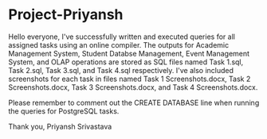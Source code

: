 # Project-Priyansh
Hello everyone, I've successfully written and executed queries for all assigned tasks using an online compiler. The outputs for Academic Management System, Student Databse Management, Event Management System, and OLAP operations are stored as SQL files named Task 1.sql, Task 2.sql, Task 3.sql, and Task 4.sql respectively. I've also included screenshots for each task in files named Task 1 Screenshots.docx, Task 2 Screenshots.docx, Task 3 Screenshots.docx, and Task 4 Screenshots.docx.

Please remember to comment out the CREATE DATABASE line when running the queries for PostgreSQL tasks.

Thank you,
Priyansh Srivastava
